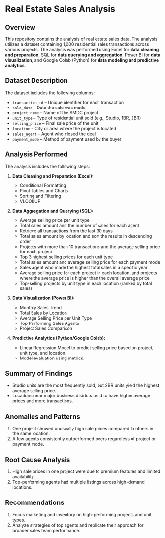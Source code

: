 # Real Estate Sales Analysis

## Overview

This repository contains the analysis of real estate sales data. The analysis utilizes a dataset containing 1,000 residential sales transactions across various projects. The analysis was performed using Excel for **data cleaning and preparation**, SQL for **data querying and aggregation**, Power BI for **data visualization**, and Google Colab (Python) for **data modeling and predictive analytics**.

## Dataset Description

The dataset includes the following columns:
- `transaction_id` – Unique identifier for each transaction
- `sale_date` – Date the sale was made
- `project_name` – Name of the SMDC project
- `unit_type` – Type of residential unit sold (e.g., Studio, 1BR, 2BR)
- `selling_price` – Final sale price of the unit
- `location` – City or area where the project is located
- `sales_agent` – Agent who closed the deal
- `payment_mode` – Method of payment used by the buyer

## Analysis Performed

The analysis includes the following steps:

1.  **Data Cleaning and Preparation (Excel):**
    -   Conditional Formatting
    -   Pivot Tables and Charts
    -   Sorting and Filtering
    -   VLOOKUP

2.  **Data Aggregation and Querying (SQL):**
    -   Average selling price per unit type  
    -   Total sales amount and the number of sales for each agent  
    -   Retrieve all transactions from the last 30 days  
    -   Total sales amount by location and sort the results in descending order  
    -   Projects with more than 10 transactions and the average selling price for each project  
    -   Top 3 highest selling prices for each unit type  
    -   Total sales amount and average selling price for each payment mode  
    -   Sales agent who made the highest total sales in a specific year  
    -   Average selling price for each project in each location, and projects where the average price is higher than the overall average price  
    -   Top-selling projects by unit type in each location (ranked by total sales)

3.  **Data Visualization (Power BI):**
    -   Monthly Sales Trend
    -   Total Sales by Location
    -   Average Selling Price per Unit Type
    -   Top Performing Sales Agents
    -   Project Sales Comparison

4.  **Predictive Analytics (Python/Google Colab):**
    -   Linear Regression Model to predict selling price based on project, unit type, and location.
    -   Model evaluation using metrics.

## Summary of Findings

* Studio units are the most frequently sold, but 2BR units yield the highest average selling price.
* Locations near major business districts tend to have higher average prices and more transactions.

## Anomalies and Patterns

1. One project showed unusually high sale prices compared to others in the same location.  
2. A few agents consistently outperformed peers regardless of project or payment mode.

## Root Cause Analysis

1. High sale prices in one project were due to premium features and limited availability.  
2. Top-performing agents had multiple listings across high-demand locations.

## Recommendations

1. Focus marketing and inventory on high-performing projects and unit types.  
2. Analyze strategies of top agents and replicate their approach for broader sales team performance.

